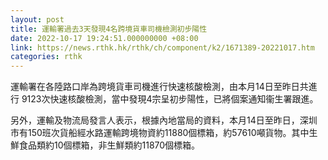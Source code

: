 ```yaml
---
layout: post
title: 運輸署過去3天發現4名跨境貨車司機檢測初步陽性
date: 2022-10-17 19:24:51.000000000 +08:00
link: https://news.rthk.hk/rthk/ch/component/k2/1671389-20221017.htm
categories: rthk
---
```


運輸署在各陸路口岸為跨境貨車司機進行快速核酸檢測，由本月14日至昨日共進行 9123次快速核酸檢測，當中發現4宗呈初步陽性，已將個案通知衞生署跟進。

另外，運輸及物流局發言人表示，根據內地當局的資料，本月14日至昨日，深圳市有150班次貨船經水路運輸跨境物資約11880個標箱，約57610噸貨物。其中生鮮食品類約10個標箱，非生鮮類約11870個標箱。
